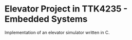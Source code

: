 # Elevator Project in TTK4235 - Embedded Systems

Implementation of an elevator simulator written in C.
